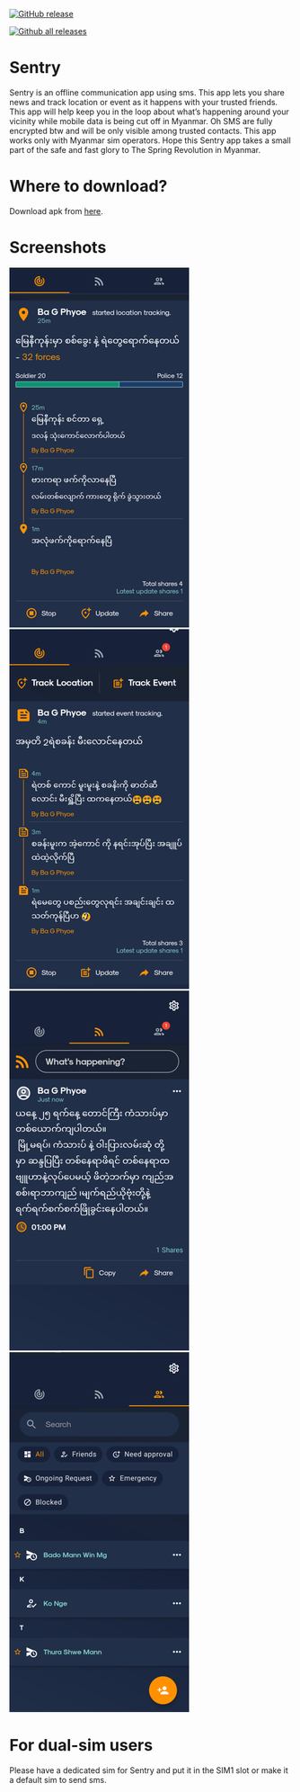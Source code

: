 [![GitHub release](https://img.shields.io/github/release/Naereen/StrapDown.js.svg)](https://github.com/spring-revo/sentry-info/releases)

[![Github all releases](https://img.shields.io/github/downloads/Naereen/StrapDown.js/total.svg)](https://github.com/spring-revo/sentry-files/blob/master/Sentry-prod-release.apk?raw=true)

# Sentry 

Sentry is an offline communication app using sms. This app lets you share news and track location or event as it happens with your trusted friends.
This app will help keep you in the loop about what’s happening around your vicinity while mobile data is being cut off in Myanmar. Oh SMS are fully encrypted btw and will be only visible among trusted contacts. This app works only with Myanmar sim operators. Hope this Sentry app takes a small part of the safe and fast glory to The Spring Revolution in Myanmar.

# Where to download?
Download apk from [here](https://github.com/spring-revo/sentry-files/blob/master/Sentry-prod-release.apk?raw=true).

# Screenshots

![alt text](https://github.com/spring-revo/sentry-files/blob/master/location-resized.png?raw=true)
![alt text](https://github.com/spring-revo/sentry-files/blob/master/event-resized.png?raw=true)
![alt text](https://github.com/spring-revo/sentry-files/blob/master/feeds-resized.png?raw=true)
![alt text](https://github.com/spring-revo/sentry-files/blob/master/friend-resized2.png?raw=true)


# For dual-sim users

Please have a dedicated sim for Sentry and put it in the SIM1 slot or make it a default sim to send sms. 
